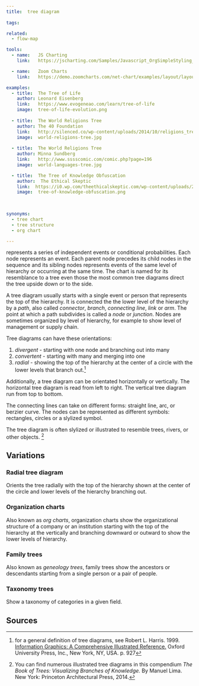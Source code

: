 ```yaml
---
title:  tree diagram
  
tags:

related:
  - flow-map

tools:
  - name:   JS Charting
    link:   https://jscharting.com/Samples/Javascript_OrgSimpleStyling_Chart

  - name:   Zoom Charts
    link:   https://demo.zoomcharts.com/net-chart/examples/layout/layout-hierarchy

examples:
  - title:  The Tree of Life
    author: Leonard Eisenberg
    link:   https://www.evogeneao.com/learn/tree-of-life
    image:  tree-of-life-evolution.png
    
  - title:  The World Religions Tree
    author: The 40 Foundation
    link:   http://silenced.co/wp-content/uploads/2014/10/religions_tree.jpg
    image:  world-religions-tree.jpg
  
  - title:  The World Religions Tree
    author: Minna Sundberg
    link:   http://www.sssscomic.com/comic.php?page=196
    image:  world-languages-tree.jpg

  - title:  The Tree of Knowledge Obfuscation
    author:  The Ethical Skeptic
    link:  https://i0.wp.com/theethicalskeptic.com/wp-content/uploads/2017/07/Tree-of-Knowledge-Obfuscation.png?ssl=1
    image:  tree-of-knowledge-obfuscation.png
    
    

synonyms:
  - tree chart
  - tree structure
  - org chart

---
```


represents a series of independent events or conditional probabilities. Each node represents an event. Each parent node precedes its child nodes in the sequence and its sibling nodes represents events of the same level of hierarchy or occurring at the same time. The chart is named for its resemblance to a tree even those the most common tree diagrams direct the tree upside down or to the side.

<!--more-->
A tree diagram usually starts with a single event or person that represents the top of the hierarchy. It is connected the the lower level of the hierarchy by a *path*, also called *connector*, *branch*, *connecting line*, *link* or *arm*. The point at which a path subdivides is called a *node* or *junction*. Nodes are sometimes organized by level of hierarchy, for example to show level of management or supply chain.

Tree diagrams can have these orientations:
1. *divergent* - starting with one node and branching out into many
2. *convertent* - starting with many and merging into one
3. *radial* - showing the top of the hierarchy at the center of a circle with the lower levels that branch out.[^harris]

Additionally, a tree diagram can be orientated horizontally or vertically. The horizontal tree diagram is read from left to right. The vertical tree diagram run from top to bottom.

The connecting lines can take on different forms: straight line, arc, or berzier curve. The nodes can be represented as different symbols: rectangles, circles or a slylized symbol.

The tree diagram is often slylized or illustrated to resemble trees, rivers, or other objects. [^lima]

## Variations

### Radial tree diagram
Orients the tree radially with the top of the hierarchy shown at the center of the circle and lower levels of the hierarchy branching out.
### Organization charts 
Also known as *org charts*, organization charts show the organizational structure of a company or an institution starting with the top of the hierarchy at the vertically and branching downward or outward to show the lower levels of hierarchy.
### Family trees
Also known as *geneology trees*, family trees show the ancestors or descendants starting from a single person or a pair of people.
### Taxonomy trees
Show a taxonomy of categories in a given field.

## Sources
[^harris]: for a general definition of tree diagrams, see Robert L. Harris. 1999. [Information Graphics: A Comprehensive Illustrated Reference.]((https://books.google.com/books?id=LT1RXREvkGIC&printsec=frontcover)) Oxford University Press, Inc., New York, NY, USA. p. 927
[^lima]: You can find numerous illustrated tree diagrams in this compendium *The Book of Trees: Visualizing Branches of Knowledge.* By Manuel Lima. New York: Princeton Architectural Press, 2014.

